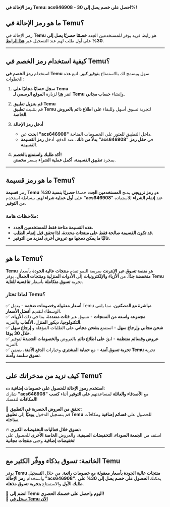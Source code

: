 **رمز الإحالة في Temu: acs646908 - احصل على خصم يصل إلى 30%!**

## **ما هو رمز الإحالة في Temu؟**
رمز الإحالة في **Temu** هو رابط فريد يوفر للمستخدمين الجدد **خصمًا حصريًا يصل إلى 30%** على أول طلب لهم عند التسجيل عبر **[هذا الرابط](https://temu.to/m/u9fu1v7mn0z)**.

---

## **كيفية استخدام رمز الخصم في Temu؟**
استخدام **رمز الخصم في Temu** سهل ويسمح لك بالاستمتاع **بتوفير كبير**. اتبع هذه الخطوات:

1. **سجل حسابًا مجانيًا على Temu**  
   انقر **[هنا](https://temu.to/m/u9fu1v7mn0z)** لزيارة **الموقع الرسمي لـ Temu** وإنشاء **حساب مجاني**.

2. **قم بتنزيل تطبيق Temu**  
   قم بتثبيت **تطبيق Temu** لتجربة تسوق أسهل وللبقاء **على اطلاع دائم بالعروض الخاصة**.

3. **أدخل رمز الإحالة**  
   - **ابحث** عن **"acs646908"** داخل التطبيق للعثور على الخصومات المتاحة.  
   - **بدلاً من ذلك**، عند الدفع، أدخل **رمز القسيمة** **"acs646908"** في **حقل رمز القسيمة**.

4. **أكد طلبك واستمتع بالخصم!**  
   بمجرد **تطبيق القسيمة**، **أكمل عملية الشراء** بسعر **مخفض**.

---

## **ما هو رمز قسيمة Temu؟**
رمز **قسيمة Temu** هو **رمز ترويجي** يمنح **المستخدمين الجدد** خصمًا **حصريًا بنسبة 30%** على **أول عملية شراء لهم**. ببساطة استخدم **"acs646908"** عند **إتمام الشراء** للاستفادة من **التوفير**.

### **ملاحظات هامة:**
- **هذه القسيمة متاحة فقط للمستخدمين الجدد.**
- **قد تكون القسيمة صالحة فقط على منتجات محددة، لذا تحقق قبل إتمام الطلب.**
- **غالبًا ما يمكن دمجها مع عروض أخرى لمزيد من التوفير.**

---

## **ما هو Temu؟**
**Temu** هو **منصة تسوق عبر الإنترنت** سريعة النمو تقدم **منتجات عالية الجودة** بأسعار **منخفضة جدًا**. من **الأزياء والإلكترونيات** إلى **الأدوات المنزلية ومنتجات الجمال**، يوفر **Temu** تجربة **تسوق متكاملة** بأسعار **تنافسية للغاية**.

### **لماذا تختار Temu؟**

✅ **أسعار معقولة وخصومات ضخمة** - يعمل Temu **مباشرة مع المصنّعين**، مما يلغي الوسطاء لتقديم **أفضل الأسعار**.  
✅ **مجموعة واسعة من المنتجات** - تسوق عبر **فئات متعددة**، بما في ذلك **الأزياء، التكنولوجيا، ديكور المنزل، الألعاب** والمزيد.  
✅ **شحن مجاني وإرجاع سهل** - استمتع **بشحن مجاني** على الطلبات المؤهلة و **إرجاع سهل خلال 30 يومًا**.  
✅ **عروض وقسائم منتظمة** - ابقَ **على اطلاع دائم** بالعروض **والخصومات الجديدة** لتوفير المزيد.  
✅ **تجربة تسوق آمنة** - مع **حماية المشتري** وخيارات **الدفع الآمنة**، يضمن **Temu** تجربة **تسوق سلسة وآمنة**.

---

## **كيف تزيد من مدخراتك على Temu؟**

💵 **استخدم رموز الإحالة للحصول على خصومات إضافية:**  
شارك **"acs646908"** مع **الأصدقاء والعائلة** لمساعدتهم **على التوفير** أثناء **كسب المكافآت** لنفسك!

🎁 **تحقق من العروض الحصرية في التطبيق:**  
قم بتسجيل الدخول **يوميًا** إلى **تطبيق Temu** للحصول على **قسائم إضافية** ومكافآت **مفاجئة**.

🔥 **تسوق خلال فعاليات التخفيضات الكبرى:**  
استفد من **الجمعة السوداء، التخفيضات الصيفية**، والعروض **الخاصة الأخرى** للحصول على **تخفيضات إضافية** وحتى **منتجات مجانية**!

---

## **الخاتمة: تسوق بذكاء ووفّر الكثير مع Temu**
يوفر **Temu** **منتجات عالية الجودة بأسعار معقولة** مع **خصومات رائعة**. من خلال **التسجيل** واستخدام **رمز الإحالة "acs646908"**، يمكنك **الحصول على خصم يصل إلى 30% على طلبك الأول** والاستمتاع **بتجربة تسوق مذهلة**.

📌 **انضم إلى Temu اليوم واحصل على خصمك الحصري!**  
🔗 **[سجل في Temu الآن](https://temu.to/m/u9fu1v7mn0z)**
